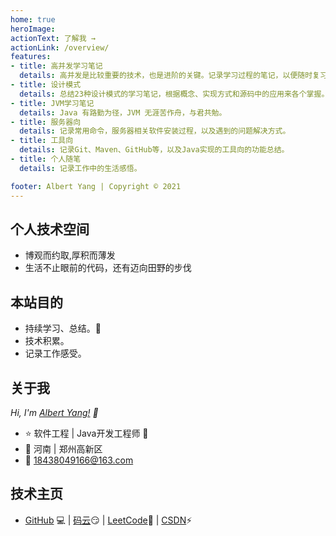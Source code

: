 ```yaml
---
home: true
heroImage: 
actionText: 了解我 →
actionLink: /overview/
features:
- title: 高并发学习笔记
  details: 高并发是比较重要的技术，也是进阶的关键。记录学习过程的笔记，以便随时复习。
- title: 设计模式
  details: 总结23种设计模式的学习笔记，根据概念、实现方式和源码中的应用来各个掌握。
- title: JVM学习笔记
  details: Java 有路勤为径，JVM 无涯苦作舟，与君共勉。
- title: 服务器向
  details: 记录常用命令，服务器相关软件安装过程，以及遇到的问题解决方式。
- title: 工具向
  details: 记录Git、Maven、GitHub等，以及Java实现的工具向的功能总结。
- title: 个人随笔
  details: 记录工作中的生活感悟。

footer: Albert Yang | Copyright © 2021
---
```


## 个人技术空间

- 博观而约取,厚积而薄发
- 生活不止眼前的代码，还有迈向田野的步伐

## 本站目的

- 持续学习、总结。🚀
- 技术积累。
- 记录工作感受。

## 关于我
*Hi, I'm [Albert Yang!](https://github.com/AlbertYang0801) 👋*
- ⭐ 软件工程 | Java开发工程师 🤖
- 🌱 河南 | 郑州高新区
- 💬  [18438049166@163.com](mailto:2434387555@qq.com)

## 技术主页 

- [GitHub](https://github.com/AlbertYang0801) 💻  | [码云](https://gitee.com/zztiyjw)😏 |	 [LeetCode](https://leetcode-cn.com/u/yang-jun-wei-z/)💯 |	[CSDN](https://blog.csdn.net/qq_40389276)⚡